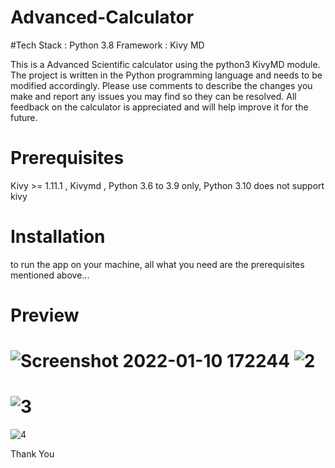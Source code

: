 # Advanced-Calculator
#Tech Stack : Python 3.8 Framework : Kivy MD

This is a Advanced Scientific calculator using the python3 KivyMD module. The project is written in the Python programming language and needs to be modified accordingly. Please use comments to describe the changes you make and report any issues you may find so they can be resolved. All feedback on the calculator is appreciated and will help improve it for the future.

# Prerequisites
Kivy >= 1.11.1 , Kivymd ,
Python 3.6 to 3.9 only, Python 3.10 does not support kivy

# Installation
to run the app on your machine, all what you need are the prerequisites mentioned above...

# Preview
# ![Screenshot 2022-01-10 172244](https://user-images.githubusercontent.com/75260179/148762221-0b638077-ca41-4cee-ae0d-1a001f0ab102.jpg)     ![2](https://user-images.githubusercontent.com/75260179/148762179-fe77f947-1840-4920-a4ba-ce5ed405f6ce.jpg)
# ![3](https://user-images.githubusercontent.com/75260179/148762192-8050fe2f-e5b3-4dbc-85f7-37a5813b18e7.jpg)
  ![4](https://user-images.githubusercontent.com/75260179/148762198-27235377-39ab-4979-8345-5e9dbf0b2fc5.jpg)
  
Thank You
